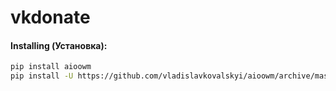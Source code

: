 # vkdonate

#### Installing (Установка):
```sh
pip install aioowm
pip install -U https://github.com/vladislavkovalskyi/aioowm/archive/master.zip
```
